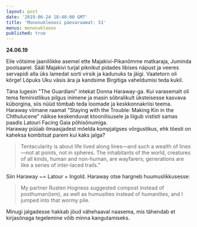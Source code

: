 ```yaml
---
layout: post
date: '2019-06-24 18:40:00 GMT'
title: 'Mononukleoosi päevaraamat: 51'
menus: mononukleoos
published: true
---
```

**24.06.19**  

Eile võtsime jaanilõkke asemel ette Majakivi-Pikanõmme matkaraja, Juminda poolsaarel. Sääl Majakivi turjal piknikut pidades libises näpust ja veeres servapidi alla üks lamedat sorti virsik ja kadunuks ta jäigi. Vaatetorn oli kõrge! Lõpuks Uku väsis ära ja kandsime Birgitiga vaheldumisi teda kukil.  

Täna lugesin "The Guardiani" intekat Donna Haraway-ga. Kui varasemalt oli tema feministlikus pilgus inimene ja masin sõbralikult üksteisesse kasvava küborgina, siis nüüd tõmbab teda  loomade ja keskkonnakriisi teema. Haraway viimane raamat "Staying with the Trouble: Making Kin in the Chthulucene" näikse keskenduvat ktoonilisusele ja liigub vististi samas paadis Latouri Facing Gaia põhisõnumiga.  
Haraway püüab ilmaasjadest  mõelda kompjalgses võrgustikus, ehk tõesti on kaheksa kombitsat parem kui kaks jalga?  
>  Tentacularity is about life lived along lines—and such a wealth of lines—not at points, not in spheres. The inhabitants of the world, creatures of all kinds, human and non-human, are wayfarers; generations are like a series of inter-laced trails.”  

Siin Haraway ~= Latour + Ingold. Haraway otse hargneb huumuslikkusesse:   
>  My partner Rusten Hogness suggested compost instead of posthuman(ism), as well as humusities instead of humanities, and I jumped into that wormy pile.  

Minugi jalgadesse hakkab jõud vähehaaval naasema, mis tähendab et kirjasõnaga tegelemine võib minna kangutamiseks. 
